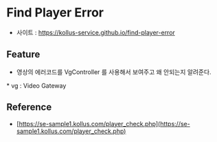 # Find Player Error
- 사이트 : <a src="https://kollus-service.github.io/find-player-error/" target="_blank">https://kollus-service.github.io/find-player-error</a>

## Feature
- 영상의 에러코드를 VgController 를 사용해서 보여주고 왜 안되는지 알려준다.

\* vg : Video Gateway

## Reference
- [https://se-sample1.kollus.com/player_check.php](https://se-sample1.kollus.com/player_check.php)
